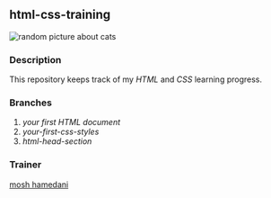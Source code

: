 ## html-css-training

![random picture about cats](https://picsum.photos/200/300)

### Description

This repository keeps track of my _HTML_ and _CSS_ learning progress.

### Branches

1. _your first HTML document_
2. _your-first-css-styles_
3. _html-head-section_

### Trainer

[mosh hamedani](http://bit.ly/3Uul0zK)
